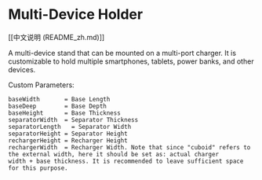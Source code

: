 Multi-Device Holder
==================
[[中文说明 (README_zh.md)]]

A multi-device stand that can be mounted on a multi-port charger. It is customizable to hold multiple smartphones, tablets, power
banks, and other devices.

Custom Parameters:
```
baseWidth       = Base Length
baseDeep        = Base Depth
baseHeight      = Base Thickness
separatorWidth  = Separator Thickness
separatorLength   = Separator Width
separatorHeight = Separator Height
rechargerHeight = Recharger Height
rechargerWidth  = Recharger Width. Note that since "cuboid" refers to the external width, here it should be set as: actual charger
width + base thickness. It is recommended to leave sufficient space for this purpose.
```
